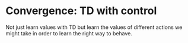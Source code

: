 # Convergence: TD with control

Not just learn values with TD but learn the values of different actions we might take in order to learn the right way to behave.

